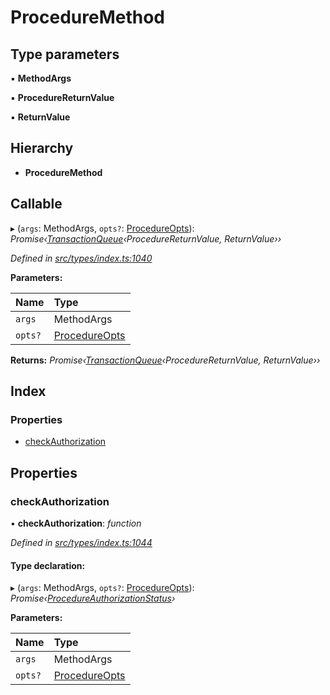 # ProcedureMethod

## Type parameters

▪ **MethodArgs**

▪ **ProcedureReturnValue**

▪ **ReturnValue**

## Hierarchy

* **ProcedureMethod**

## Callable

▸ \(`args`: MethodArgs, `opts?`: [ProcedureOpts](procedureopts.md)\): _Promise‹_[_TransactionQueue_](../classes/transactionqueue.md)_‹ProcedureReturnValue, ReturnValue››_

_Defined in_ [_src/types/index.ts:1040_](https://github.com/PolymathNetwork/polymesh-sdk/blob/7362b318/src/types/index.ts#L1040)

**Parameters:**

| Name | Type |
| :--- | :--- |
| `args` | MethodArgs |
| `opts?` | [ProcedureOpts](procedureopts.md) |

**Returns:** _Promise‹_[_TransactionQueue_](../classes/transactionqueue.md)_‹ProcedureReturnValue, ReturnValue››_

## Index

### Properties

* [checkAuthorization](proceduremethod.md#checkauthorization)

## Properties

### checkAuthorization

• **checkAuthorization**: _function_

_Defined in_ [_src/types/index.ts:1044_](https://github.com/PolymathNetwork/polymesh-sdk/blob/7362b318/src/types/index.ts#L1044)

#### Type declaration:

▸ \(`args`: MethodArgs, `opts?`: [ProcedureOpts](procedureopts.md)\): _Promise‹_[_ProcedureAuthorizationStatus_](procedureauthorizationstatus.md)_›_

**Parameters:**

| Name | Type |
| :--- | :--- |
| `args` | MethodArgs |
| `opts?` | [ProcedureOpts](procedureopts.md) |

